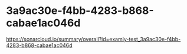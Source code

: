 # 3a9ac30e-f4bb-4283-b868-cabae1ac046d
https://sonarcloud.io/summary/overall?id=examly-test_3a9ac30e-f4bb-4283-b868-cabae1ac046d
